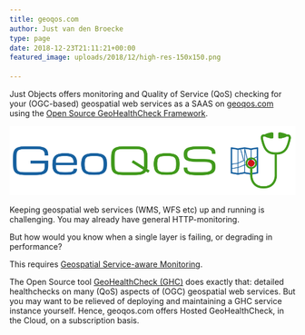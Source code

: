 ```yaml
---
title: geoqos.com
author: Just van den Broecke
type: page
date: 2018-12-23T21:11:21+00:00
featured_image: uploads/2018/12/high-res-150x150.png

---
```

Just Objects offers monitoring and Quality of Service (QoS) checking for your (OGC-based) geospatial web services as a SAAS on [geoqos.com][1] using the [Open Source GeoHealthCheck Framework][2].

![ ][5]

Keeping geospatial web services (WMS, WFS etc) up and running is challenging. You may already have general HTTP-monitoring.

But how would you know when a single layer is failing, or degrading in performance?

This requires [Geospatial Service-aware Monitoring][3].

The Open Source tool [GeoHealthCheck (GHC)][4] does exactly that: detailed healthchecks on many (QoS) aspects of (OGC) geospatial web services. But you may want to be relieved of deploying and maintaining a GHC service instance yourself. Hence, geoqos.com offers Hosted GeoHealthCheck, in the Cloud, on a subscription basis.

 [1]: https://geoqos.com
 [2]: https://geohealthcheck.org
 [3]: http://geohealthcheck.org/presentation/index.html
 [4]: http://geohealthcheck.org/
 [5]: /uploads/2018/12/logo-rectangle.png
